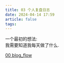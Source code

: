 ```yaml
---
title: 03 个人复盘日志
date: 2024-04-14 17:59
article: false
tags: 
---
```


一个最初的想法:  
我需要知道我每天做了什么.

[00 blog_flow](blog_flow/00%20blog_flow)